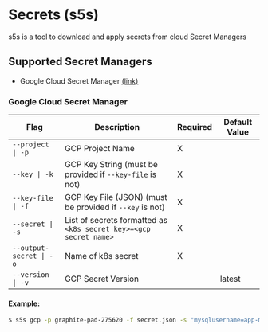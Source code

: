 # Secrets (s5s)

s5s is a tool to download and apply secrets from cloud Secret Managers

## Supported Secret Managers
- Google Cloud Secret Manager [(link)](https://cloud.google.com/secret-manager)

### Google Cloud Secret Manager
| Flag                    | Description                                                       | Required | Default Value |
|-------------------------|-------------------------------------------------------------------|----------|---------------|
| `--project \| -p`       | GCP Project Name                                                  | X        |               |
| `--key \| -k`           | GCP Key String (must be provided if `--key-file` is not)          | X        |               |
| `--key-file \| -f`      | GCP Key File (JSON) (must be provided if `--key` is not)          | X        |               |
| `--secret \| -s`        | List of secrets formatted as `<k8s secret key>=<gcp secret name>` | X        |               |
| `--output-secret \| -o` | Name of k8s secret                                                | X        |               |
| `--version \| -v`       | GCP Secret Version                                                |          | latest        |

#### Example:
```bash
$ s5s gcp -p graphite-pad-275620 -f secret.json -s "mysqlusername=app-mysql-username" -s "mysqlpassword=app-mysql-password" -o mysql-creds
```